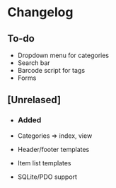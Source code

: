 # Changelog

## To-do

- Dropdown menu for categories
- Search bar
- Barcode script for tags
- Forms

## [Unrelased]

- ### Added

- Categories => index, view
- Header/footer templates
- Item list templates
- SQLite/PDO support